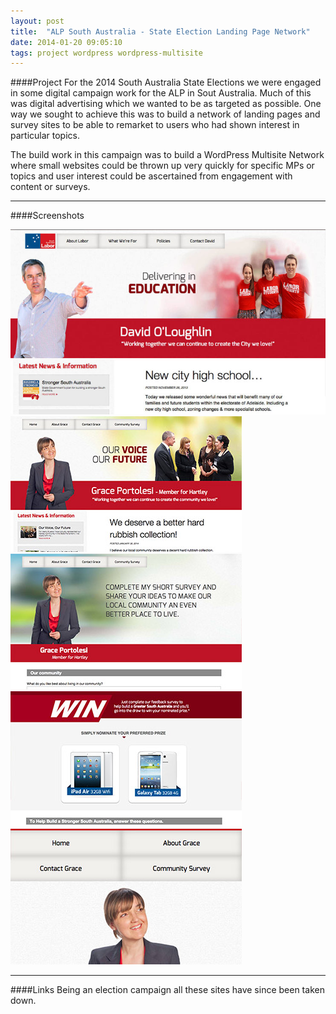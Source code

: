 ```yaml
---
layout: post
title:  "ALP South Australia - State Election Landing Page Network"
date: 2014-01-20 09:05:10
tags: project wordpress wordpress-multisite
---
```


####Project
For the 2014 South Australia State Elections we were engaged in some digital campaign work for the ALP in Sout Australia. Much of this was digital advertising which we wanted to be as targeted as possible. One way we sought to achieve this was to build a network of landing pages and survey sites to be able to remarket to users who had shown interest in particular topics.

The build work in this campaign was to build a WordPress Multisite Network where small websites could be thrown up very quickly for specific MPs or topics and user interest could be ascertained from engagement with content or surveys.

---


####Screenshots

<div  id="gallery" class="50% row uniform">

  <div class="12u$">
    <a class="image fit thumb" href="/images/fulls/alp1.jpg">
      <img alt="" src="/images/thumbs/alp1.jpg">
    </a>
  </div>

  <div class="4u">
    <a class="image fit thumb" href="/images/fulls/alp2.jpg">
      <img alt="" src="/images/thumbs/alp2.png">
    </a>
  </div>

  <div class="4u">
    <a class="image fit thumb" href="/images/fulls/alp3.jpg">
      <img alt="" src="/images/thumbs/alp3.png">
    </a>
  </div>

  <div class="4u$">
    <a class="image fit thumb" href="/images/fulls/alp4.jpg">
      <img alt="" src="/images/thumbs/alp4.png">
    </a>
  </div>

  <div class="4u">
    <a class="image fit thumb" href="/images/fulls/alp.mobile.jpg">
      <img alt="Posts" src="/images/thumbs/alp.mobile.png">
    </a>
  </div>

</div>

---

####Links
Being an election campaign all these sites have since been taken down.
